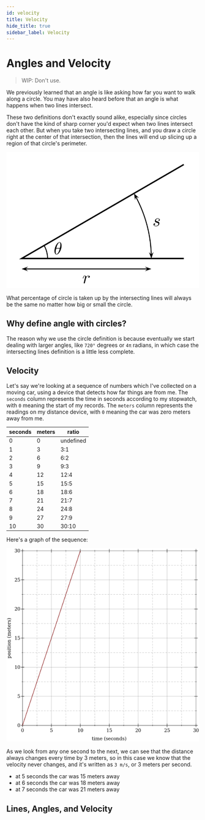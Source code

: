 ```yaml
---
id: velocity
title: Velocity
hide_title: true
sidebar_label: Velocity
---
```


# Angles and Velocity

> WIP: Don't use.

We previously learned that an angle is like asking how far you want to walk 
along a circle. You may have also heard before that an angle is what happens 
when two lines intersect.

These two definitions don't exactly sound alike, especially since circles don't 
have the kind of sharp corner you'd expect when two lines intersect each other.
But when you take two intersecting lines, and you draw a circle right at the 
center of that intersection, then the lines will end up slicing up a region of 
that circle's perimeter.

![angle-circle](/img/angle-circle.png)

What percentage of circle is taken up by the intersecting lines will always be 
the same no matter how big or small the circle.

## Why define angle with circles?

The reason why we use the circle definition is because eventually we start 
dealing with larger angles, like `720°` degrees or `4π` radians, in which case
the intersecting lines definition is a little less complete.

## Velocity

Let's say we're looking at a sequence of numbers which I've collected on a 
moving car, using a device that detects how far things are from me. The 
`seconds` column represents the time in seconds according to my stopwatch, with 
`0` meaning the start of my records. The `meters` column represents the readings 
on my distance device, with `0` meaning the car was zero meters away from me.

seconds | meters | ratio
------- | ------ | --------------
0       | 0      | undefined
1       | 3      | 3:1
2       | 6      | 6:2
3       | 9      | 9:3
4       | 12     | 12:4
5       | 15     | 15:5
6       | 18     | 18:6
7       | 21     | 21:7
8       | 24     | 24:8
9       | 27     | 27:9
10      | 30     | 30:10

Here's a graph of the sequence:

![(line-0-3)](/img/(line-0-3).png)

As we look from any one second to the next, we can see that the distance always 
changes every time by 3 meters, so in this case we know that the velocity never
changes, and it's written as `3 m/s`, or 3 meters per second.

* at 5 seconds the car was 15 meters away
* at 6 seconds the car was 18 meters away
* at 7 seconds the car was 21 meters away

## Lines, Angles, and Velocity

